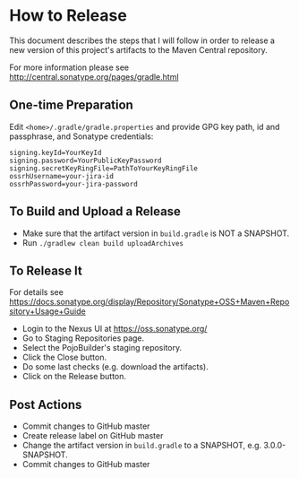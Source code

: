 # How to Release
This document describes the steps that I will follow in order to release
a new version of this project's artifacts to the Maven Central repository.

For more information please see http://central.sonatype.org/pages/gradle.html

## One-time Preparation
Edit ```<home>/.gradle/gradle.properties``` and provide GPG key path, id and passphrase, and Sonatype credentials:
```
signing.keyId=YourKeyId
signing.password=YourPublicKeyPassword
signing.secretKeyRingFile=PathToYourKeyRingFile
ossrhUsername=your-jira-id
ossrhPassword=your-jira-password
```

## To Build and Upload a Release 
* Make sure that the artifact version in ```build.gradle``` is NOT a SNAPSHOT.
* Run ```./gradlew clean build uploadArchives```

## To Release It 
For details see https://docs.sonatype.org/display/Repository/Sonatype+OSS+Maven+Repository+Usage+Guide
* Login to the Nexus UI at https://oss.sonatype.org/
* Go to Staging Repositories page.
* Select the PojoBuilder's staging repository.
* Click the Close button.
* Do some last checks (e.g. download the artifacts).
* Click on the Release button.

## Post Actions
* Commit changes to GitHub master
* Create release label on GitHub master
* Change the artifact version in ```build.gradle``` to a SNAPSHOT, e.g. 3.0.0-SNAPSHOT.
* Commit changes to GitHub master
